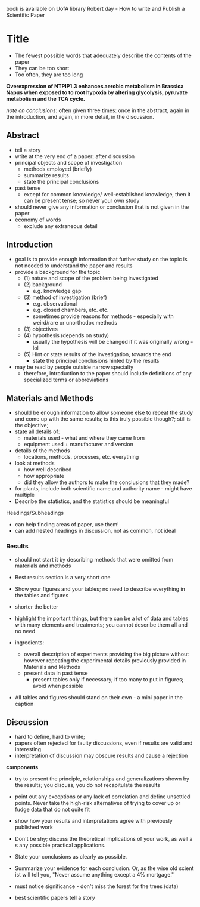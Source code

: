 book is available on UofA library
Robert day - How to write and Publish a Scientific Paper

# Title
- The fewest possible words that adequately describe the contents of the paper
- They can be too short
- Too often, they are too long

**Overexpression of NTPIP1.3 enhances aerobic metabolism in Brassica Napus when exposed to to root hypoxia by altering glycolysis, pyruvate metabolism and the TCA cycle.**



*note on conclusions*: often given three times: once in the abstract, again in the introduction, and again, in more detail, in the discussion.
## Abstract
- tell a story
- write at the very end of a paper; after discussion
- principal objects and scope of investigation
	- methods employed (briefly)
	- summarize results
	- state the principal conclusions
- past tense
	- except for common knowledge/ well-established knowledge, then it can be present tense; so never your own study
- should never give any information or conclusion that is not given in the paper
- economy of words
	- exclude any extraneous detail


## Introduction
- goal is to provide enough information that further study on the topic is not needed to understand the paper and results
- provide a background for the topic
	- (1) nature and scope of the problem being investigated
	- (2) background
		- e.g. knowledge gap 
	- (3) method of investigation (brief)
		- e.g. observational
		- e.g. closed chambers, etc. etc.
		- sometimes provide reasons for methods - especially with weird/rare or unorthodox methods
	- (3) objectives
	- (4) hypothesis (depends on study)
		- usually the hypothesis will be changed if it was originally wrong -lol
	- (5) Hint or state results of the investigation, towards the end
		- state the principal conclusions hinted by the results
- may be read by people outside narrow specialty
	- therefore, introduction to the paper should include definitions of any specialized terms or abbreviations


## Materials and Methods
- should be enough information to allow someone else to repeat the study and come up with the same results; is this truly possible though?; still is the objective;
- state all details of:
	- materials used - what and where they came from
	- equipment used + manufacturer and version
- details of the methods
	- locations, methods, processes, etc. everything
- look at methods
	- how well described
	- how appropriate
	- did they allow the authors to make the conclusions that they made?
- for plants, include both scientific name and authority name - might have multiple
- Describe the statistics, and the statistics should be meaningful

Headings/Subheadings
- can help finding areas of paper, use them!
- can add nested headings in discussion, not as common, not ideal


### Results 
- should not start it by describing methods that were omitted from materials and methods
- Best results section is a very short one
- Show your figures and your tables; no need to describe everything in the tables and figures
- shorter the better
- highlight the important things, but there can be a lot of data and tables with many elements and treatments; you cannot describe them all and no need

- ingredients:
	- overall description of experiments providing the big picture without however repeating the experimental details previously provided in Materials and Methods
	- present data in past tense
		- present tables only if necessary; if too many to put in figures; avoid when possible
- All tables and figures should stand on their own -  a mini paper in the caption

## Discussion
- hard to define, hard to write;
- papers often rejected for faulty discussions, even if results are valid and interesting
- interpretation of discussion may obscure results and cause a rejection

**components**
- try to present the principle, relationships and generalizations shown by the results; you discuss, you do not recapitulate the results
- point out any exceptions or any lack of correlation and define unsettled points. Never take the high-risk alternatives of trying to cover up or fudge data that do not quite fit
- show how your results and interpretations agree with previously published work
- Don't be shy; discuss the theoretical implications of your work, as well as any possible practical applications.  
- State your conclusions as clearly as possible. 
- Summarize your evidence for each conclusion. Or, as the wise old scientist will tell you, "Never assume anything except a 4% mortgage."


- must notice significance - don't miss the forest for the trees (data)
- best scientific papers tell a story